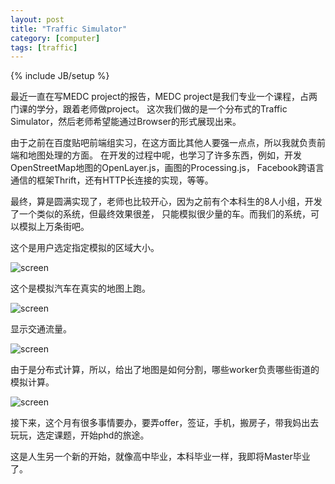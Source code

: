 ```yaml
---
layout: post
title: "Traffic Simulator"
category: [computer]
tags: [traffic]
---
```

{% include JB/setup %}

最近一直在写MEDC project的报告，MEDC project是我们专业一个课程，占两门课的学分，跟着老师做project。
这次我们做的是一个分布式的Traffic Simulator，然后老师希望能通过Browser的形式展现出来。

由于之前在百度贴吧前端组实习，在这方面比其他人要强一点点，所以我就负责前端和地图处理的方面。
在开发的过程中呢，也学习了许多东西，例如，开发OpenStreetMap地图的OpenLayer.js，画图的Processing.js，
Facebook跨语言通信的框架Thrift，还有HTTP长连接的实现，等等。

最终，算是圆满实现了，老师也比较开心，因为之前有个本科生的8人小组，开发了一个类似的系统，但最终效果很差，
只能模拟很少量的车。而我们的系统，可以模拟上万条街吧。

这个是用户选定指定模拟的区域大小。

![screen](https://lh4.googleusercontent.com/-N1npJ6VDYZw/T-QBKPTz9yI/AAAAAAAAAUQ/9smVZsGRvg4/s640/area_captor.png)

这个是模拟汽车在真实的地图上跑。

![screen](https://lh6.googleusercontent.com/-syxNFy1ugTA/T-QBO72ufaI/AAAAAAAAAUo/4n60rKe3Zu4/s640/snapshot1.png)

显示交通流量。

![screen](https://lh3.googleusercontent.com/-9WPkdHtmWJo/T-QBLqxUfgI/AAAAAAAAAUY/RLa0_Gk6Yuw/s640/density.png)

由于是分布式计算，所以，给出了地图是如何分割，哪些worker负责哪些街道的模拟计算。

![screen](https://lh4.googleusercontent.com/-X4dCfjSlwjA/T-QBMwtYXDI/AAAAAAAAAUg/ns-dV10hwig/s640/partitions2.png)

接下来，这个月有很多事情要办，要弄offer，签证，手机，搬房子，带我妈出去玩玩，选定课题，开始phd的旅途。

这是人生另一个新的开始，就像高中毕业，本科毕业一样，我即将Master毕业了。